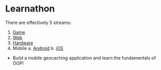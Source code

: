 # Learnathon

There are effectively 5 streams:
1. [Game](https://github.com/TechRetreat/learnathon/tree/master/game)
2. [Web](https://github.com/TechRetreat/learnathon/tree/master/web)
3. [Hardware](https://github.com/TechRetreat/learnathon/tree/master/hardware)
4. Mobile
  a. [Android](https://github.com/TechRetreat/learnathon/tree/master/mobile/android)
  b. [iOS](https://github.com/TechRetreat/learnathon/tree/master/mobile/ios)
  - Build a mobile geocaching application and learn the fundamentals of OOP!
